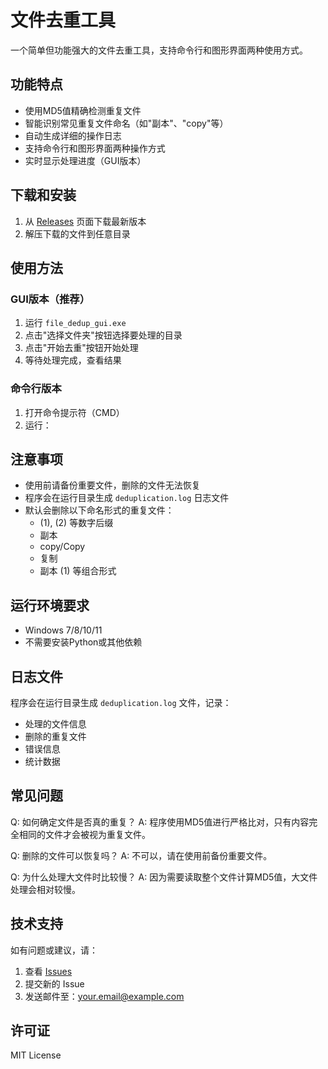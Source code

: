 # 文件去重工具

一个简单但功能强大的文件去重工具，支持命令行和图形界面两种使用方式。

## 功能特点

- 使用MD5值精确检测重复文件
- 智能识别常见重复文件命名（如"副本"、"copy"等）
- 自动生成详细的操作日志
- 支持命令行和图形界面两种操作方式
- 实时显示处理进度（GUI版本）

## 下载和安装

1. 从 [Releases](https://github.com/yourusername/file-dedup/releases) 页面下载最新版本
2. 解压下载的文件到任意目录

## 使用方法

### GUI版本（推荐）

1. 运行 `file_dedup_gui.exe`
2. 点击"选择文件夹"按钮选择要处理的目录
3. 点击"开始去重"按钮开始处理
4. 等待处理完成，查看结果

### 命令行版本

1. 打开命令提示符（CMD）
2. 运行：

## 注意事项

- 使用前请备份重要文件，删除的文件无法恢复
- 程序会在运行目录生成 `deduplication.log` 日志文件
- 默认会删除以下命名形式的重复文件：
  - (1), (2) 等数字后缀
  - 副本
  - copy/Copy
  - 复制
  - 副本 (1) 等组合形式

## 运行环境要求

- Windows 7/8/10/11
- 不需要安装Python或其他依赖

## 日志文件

程序会在运行目录生成 `deduplication.log` 文件，记录：
- 处理的文件信息
- 删除的重复文件
- 错误信息
- 统计数据

## 常见问题

Q: 如何确定文件是否真的重复？
A: 程序使用MD5值进行严格比对，只有内容完全相同的文件才会被视为重复文件。

Q: 删除的文件可以恢复吗？
A: 不可以，请在使用前备份重要文件。

Q: 为什么处理大文件时比较慢？
A: 因为需要读取整个文件计算MD5值，大文件处理会相对较慢。

## 技术支持

如有问题或建议，请：
1. 查看 [Issues](https://github.com/yourusername/file-dedup/issues)
2. 提交新的 Issue
3. 发送邮件至：your.email@example.com

## 许可证

MIT License